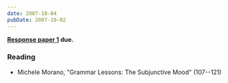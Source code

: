 ```yaml
---
date: 2007-10-04
pubDate: 2007-10-02
---
```


**[Response paper 1](../syllabus#response-1) due.**

### Reading

* Michele Morano, "Grammar Lessons: The Subjunctive Mood" (107--121)
